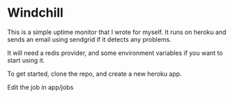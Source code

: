 # Windchill
This is a simple uptime monitor that I wrote for myself. It runs on heroku and sends an email using sendgrid if it detects any problems.

It will need a redis provider, and some environment variables if you want to start using it.

To get started, clone the repo, and create a new heroku app.

Edit the job in app/jobs
